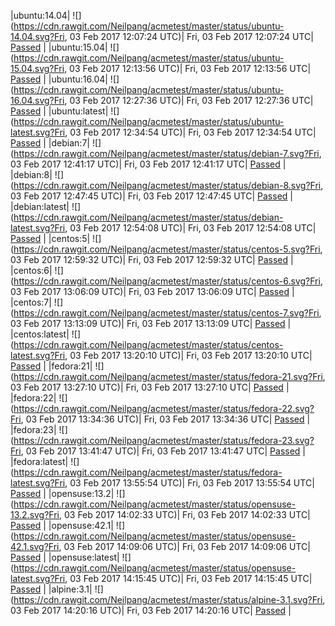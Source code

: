 |ubuntu:14.04| ![](https://cdn.rawgit.com/Neilpang/acmetest/master/status/ubuntu-14.04.svg?Fri, 03 Feb 2017 12:07:24 UTC)| Fri, 03 Feb 2017 12:07:24 UTC| [Passed](https://github.com/Neilpang/acmetest/blob/master/logs/ubuntu-14.04.out) |
|ubuntu:15.04| ![](https://cdn.rawgit.com/Neilpang/acmetest/master/status/ubuntu-15.04.svg?Fri, 03 Feb 2017 12:13:56 UTC)| Fri, 03 Feb 2017 12:13:56 UTC| [Passed](https://github.com/Neilpang/acmetest/blob/master/logs/ubuntu-15.04.out) |
|ubuntu:16.04| ![](https://cdn.rawgit.com/Neilpang/acmetest/master/status/ubuntu-16.04.svg?Fri, 03 Feb 2017 12:27:36 UTC)| Fri, 03 Feb 2017 12:27:36 UTC| [Passed](https://github.com/Neilpang/acmetest/blob/master/logs/ubuntu-16.04.out) |
|ubuntu:latest| ![](https://cdn.rawgit.com/Neilpang/acmetest/master/status/ubuntu-latest.svg?Fri, 03 Feb 2017 12:34:54 UTC)| Fri, 03 Feb 2017 12:34:54 UTC| [Passed](https://github.com/Neilpang/acmetest/blob/master/logs/ubuntu-latest.out) |
|debian:7| ![](https://cdn.rawgit.com/Neilpang/acmetest/master/status/debian-7.svg?Fri, 03 Feb 2017 12:41:17 UTC)| Fri, 03 Feb 2017 12:41:17 UTC| [Passed](https://github.com/Neilpang/acmetest/blob/master/logs/debian-7.out) |
|debian:8| ![](https://cdn.rawgit.com/Neilpang/acmetest/master/status/debian-8.svg?Fri, 03 Feb 2017 12:47:45 UTC)| Fri, 03 Feb 2017 12:47:45 UTC| [Passed](https://github.com/Neilpang/acmetest/blob/master/logs/debian-8.out) |
|debian:latest| ![](https://cdn.rawgit.com/Neilpang/acmetest/master/status/debian-latest.svg?Fri, 03 Feb 2017 12:54:08 UTC)| Fri, 03 Feb 2017 12:54:08 UTC| [Passed](https://github.com/Neilpang/acmetest/blob/master/logs/debian-latest.out) |
|centos:5| ![](https://cdn.rawgit.com/Neilpang/acmetest/master/status/centos-5.svg?Fri, 03 Feb 2017 12:59:32 UTC)| Fri, 03 Feb 2017 12:59:32 UTC| [Passed](https://github.com/Neilpang/acmetest/blob/master/logs/centos-5.out) |
|centos:6| ![](https://cdn.rawgit.com/Neilpang/acmetest/master/status/centos-6.svg?Fri, 03 Feb 2017 13:06:09 UTC)| Fri, 03 Feb 2017 13:06:09 UTC| [Passed](https://github.com/Neilpang/acmetest/blob/master/logs/centos-6.out) |
|centos:7| ![](https://cdn.rawgit.com/Neilpang/acmetest/master/status/centos-7.svg?Fri, 03 Feb 2017 13:13:09 UTC)| Fri, 03 Feb 2017 13:13:09 UTC| [Passed](https://github.com/Neilpang/acmetest/blob/master/logs/centos-7.out) |
|centos:latest| ![](https://cdn.rawgit.com/Neilpang/acmetest/master/status/centos-latest.svg?Fri, 03 Feb 2017 13:20:10 UTC)| Fri, 03 Feb 2017 13:20:10 UTC| [Passed](https://github.com/Neilpang/acmetest/blob/master/logs/centos-latest.out) |
|fedora:21| ![](https://cdn.rawgit.com/Neilpang/acmetest/master/status/fedora-21.svg?Fri, 03 Feb 2017 13:27:10 UTC)| Fri, 03 Feb 2017 13:27:10 UTC| [Passed](https://github.com/Neilpang/acmetest/blob/master/logs/fedora-21.out) |
|fedora:22| ![](https://cdn.rawgit.com/Neilpang/acmetest/master/status/fedora-22.svg?Fri, 03 Feb 2017 13:34:36 UTC)| Fri, 03 Feb 2017 13:34:36 UTC| [Passed](https://github.com/Neilpang/acmetest/blob/master/logs/fedora-22.out) |
|fedora:23| ![](https://cdn.rawgit.com/Neilpang/acmetest/master/status/fedora-23.svg?Fri, 03 Feb 2017 13:41:47 UTC)| Fri, 03 Feb 2017 13:41:47 UTC| [Passed](https://github.com/Neilpang/acmetest/blob/master/logs/fedora-23.out) |
|fedora:latest| ![](https://cdn.rawgit.com/Neilpang/acmetest/master/status/fedora-latest.svg?Fri, 03 Feb 2017 13:55:54 UTC)| Fri, 03 Feb 2017 13:55:54 UTC| [Passed](https://github.com/Neilpang/acmetest/blob/master/logs/fedora-latest.out) |
|opensuse:13.2| ![](https://cdn.rawgit.com/Neilpang/acmetest/master/status/opensuse-13.2.svg?Fri, 03 Feb 2017 14:02:33 UTC)| Fri, 03 Feb 2017 14:02:33 UTC| [Passed](https://github.com/Neilpang/acmetest/blob/master/logs/opensuse-13.2.out) |
|opensuse:42.1| ![](https://cdn.rawgit.com/Neilpang/acmetest/master/status/opensuse-42.1.svg?Fri, 03 Feb 2017 14:09:06 UTC)| Fri, 03 Feb 2017 14:09:06 UTC| [Passed](https://github.com/Neilpang/acmetest/blob/master/logs/opensuse-42.1.out) |
|opensuse:latest| ![](https://cdn.rawgit.com/Neilpang/acmetest/master/status/opensuse-latest.svg?Fri, 03 Feb 2017 14:15:45 UTC)| Fri, 03 Feb 2017 14:15:45 UTC| [Passed](https://github.com/Neilpang/acmetest/blob/master/logs/opensuse-latest.out) |
|alpine:3.1| ![](https://cdn.rawgit.com/Neilpang/acmetest/master/status/alpine-3.1.svg?Fri, 03 Feb 2017 14:20:16 UTC)| Fri, 03 Feb 2017 14:20:16 UTC| [Passed](https://github.com/Neilpang/acmetest/blob/master/logs/alpine-3.1.out) |
